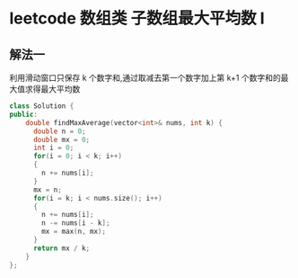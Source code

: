 # leetcode 数组类 子数组最大平均数 I

## 解法一

利用滑动窗口只保存 k 个数字和,通过取减去第一个数字加上第 k+1 个数字和的最大值求得最大平均数

```c++
class Solution {
public:
    double findMaxAverage(vector<int>& nums, int k) {
      double n = 0;
      double mx = 0;
      int i = 0;
      for(i = 0; i < k; i++)
      {
        n += nums[i];
      }
      mx = n;
      for(i = k; i < nums.size(); i++)
      {
        n += nums[i];
        n -= nums[i - k];
        mx = max(n, mx);
      }
      return mx / k;
    }
};
```

